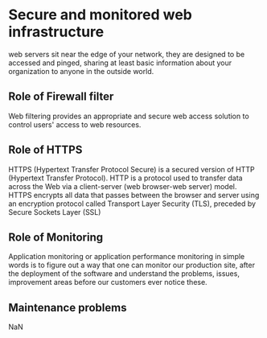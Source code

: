 # Secure and monitored web infrastructure
web servers sit near the edge of your network, they are designed to be accessed and pinged, sharing at least basic information about your organization to anyone in the outside world.
## Role of Firewall filter
Web filtering provides an appropriate and secure web access solution to control users' access to web resources.
## Role of HTTPS
 HTTPS (Hypertext Transfer Protocol Secure) is a secured version of HTTP (Hypertext Transfer Protocol). HTTP is a protocol used to transfer data across the Web via a client-server (web browser-web server) model. HTTPS encrypts all data that passes between the browser and server using an encryption protocol called Transport Layer Security (TLS), preceded by Secure Sockets Layer (SSL)
## Role of Monitoring
 Application monitoring or application performance monitoring in simple words is to figure out a way that one can monitor our production site, after the deployment of the software and understand the problems, issues, improvement areas before our customers ever notice these.
## Maintenance problems
NaN

